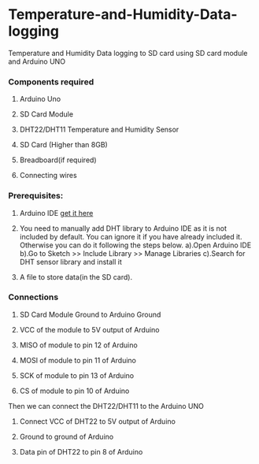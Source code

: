 # Temperature-and-Humidity-Data-logging
Temperature and Humidity Data logging to SD card using SD card module and Arduino UNO

### Components required
  1. Arduino Uno
  
  2. SD Card Module
  
  3. DHT22/DHT11 Temperature and Humidity Sensor
  
  4. SD Card (Higher than 8GB)
  
  5. Breadboard(if required)
  
  6. Connecting wires
  
### Prerequisites:
 1. Arduino IDE [get it here](https://arduino.en.softonic.com/)
 
 2. You need to manually add DHT library to Arduino IDE as it is not included by default. You can ignore it if you have already included it. Otherwise you can do it following the     steps below.
      a).Open Arduino IDE
      b).Go to Sketch >> Include Library >> Manage Libraries
      c).Search for DHT sensor library and install it
 
 3. A file to store data(in the SD card). 
 
 ### Connections
 
 1. SD Card Module Ground to Arduino Ground
 
 2. VCC of the module to 5V output of Arduino
 
 3. MISO of module to pin 12 of Arduino
 
 4. MOSI of module to pin 11 of Arduino
 
 5. SCK of module to pin 13 of Arduino
 
 6. CS of module to pin 10 of Arduino
 
 Then we can connect the DHT22/DHT11 to the Arduino UNO
 
 1. Connect VCC of DHT22 to 5V output of Arduino
 
 2. Ground to ground of Arduino
 
 3. Data pin of DHT22 to pin 8 of Arduino
